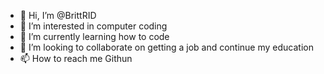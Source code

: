 - 👋 Hi, I’m @BrittRID
- 👀 I’m interested in computer coding
- 🌱 I’m currently learning how to code
- 💞️ I’m looking to collaborate on getting a job and continue my education
- 📫 How to reach me Githun 

<!---
BrittRID/BrittRID is a ✨ special ✨ repository because its `README.md` (this file) appears on your GitHub profile.
You can click the Preview link to take a look at your changes.
--->
